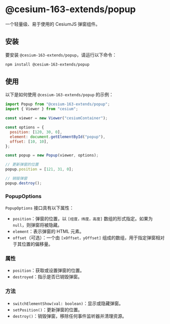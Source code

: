 # @cesium-163-extends/popup

一个轻量级、易于使用的 CesiumJS 弹窗组件。

## 安装

要安装 `@cesium-163-extends/popup`，请运行以下命令：

```bash
npm install @cesium-163-extends/popup
```

## 使用

以下是如何使用 `@cesium-163-extends/popup` 的示例：

```javascript
import Popup from "@cesium-163-extends/popup";
import { Viewer } from "cesium";

const viewer = new Viewer("cesiumContainer");

const options = {
  position: [120, 30, 0],
  element: document.getElementById("popup"),
  offset: [10, 10],
};

const popup = new Popup(viewer, options);

// 更新弹窗的位置
popup.position = [121, 31, 0];

// 销毁弹窗
popup.destroy();
```

### PopupOptions

`PopupOptions` 接口具有以下属性：

- `position`：弹窗的位置，以 `[经度，纬度，高度]` 数组的形式指定。如果为 `null`，则弹窗将被隐藏。
- `element`：表示弹窗的 HTML 元素。
- `offset`（可选）：一个由 `[xOffset，yOffset]` 组成的数组，用于指定弹窗相对于其位置的偏移量。

### 属性

- `position`：获取或设置弹窗的位置。
- `destroyed`：指示是否已销毁弹窗。

### 方法

- `switchElementShow(val: boolean)`：显示或隐藏弹窗。
- `setPosition()`：更新弹窗的位置。
- `destroy()`：销毁弹窗，移除任何事件监听器并清理资源。
